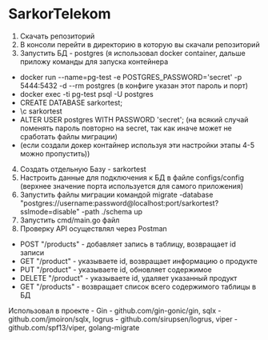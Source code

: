 # SarkorTelekom
1) Скачать репозиторий
2) В консоли перейти в директорию в которую вы скачали репозиторий
3) Запустить БД - postgres (я использовал docker container, дальше приложу команды для запуска контейнера
- docker run --name=pg-test -e POSTGRES_PASSWORD='secret' -p 5444:5432 -d --rm postgres (в конфиге указан этот пароль и порт)
- docker exec -ti pg-test psql -U postgres
- CREATE DATABASE sarkortest;
- \c sarkortest
- ALTER USER postgres WITH PASSWORD 'secret'; (на всякий случай поменять пароль повторно на secret, так как иначе может не сработать файлы миграции)
- (если создали докер контайнер используя эти настройки этапы 4-5 можно пропустить))
4) Создать отдельную Базу - sarkortest
5) Настроить данные для подключения к БД в файле configs/config (верхнее значение порта используется для самого приложения)
6) Запустить файлы миграции командой
migrate -database "postgres://username:password@localhost:port/sarkortest?sslmode=disable" -path ./schema up
7) Запустить cmd/main.go файл
8) Проверку API осуществлял через Postman
- POST "/products" - добавляет запись в таблицу, возвращает id записи
- GET "/product" - указываете id, возвращает информацию о продукте
- PUT "/product" - указываете id, обновляет содержимое
- DELETE "/product" - указываете id, удаляет указанный продукт
- GET "/products" -  возвращает список всего содержимого таблицы в БД 


Использовал в проекте - Gin - github.com/gin-gonic/gin, 
  sqlx - github.com/jmoiron/sqlx, 
  logrus - github.com/sirupsen/logrus, 
  viper - github.com/spf13/viper,
  golang-migrate
